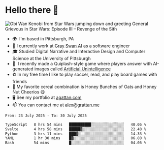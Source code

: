 <!--
**GameDog9988/GameDog9988** is a ✨ _special_ ✨ repository because its `README.md` (this file) appears on your GitHub profile.

Here are some ideas to get you started:

- 🔭 I’m currently working on ...
- 🌱 I’m currently learning ...
- 👯 I’m looking to collaborate on ...
- 🤔 I’m looking for help with ...
- 💬 Ask me about ...
- 📫 How to reach me: ...
- 😄 Pronouns: ...
- ⚡ Fun fact: ...
-->



Hello there 👋
==================================

![Obi Wan Kenobi from Star Wars jumping down and greeting General Grievous in Star Wars: Episode III – Revenge of the Sith](https://github.com/agrattan0820/agrattan0820/assets/51346343/689e56eb-29be-46a5-a079-28ea727b5f7e)


- 🌍  I'm based in Pittsburgh, PA
- 🦢  I currently work at [Gray Swan AI](https://www.grayswan.ai) as a software engineer
- 🎓  Studied Digital Narrative and Interactive Design and Computer Science at the University of Pittsburgh
- 👾  I recently made a Quiplash-style game where players answer with AI-generated images called [Artificial Unintelligence](https://github.com/agrattan0820/artificial-unintelligence)
- ⚽  In my free time I like to play soccer, read, and play board games with friends
- 🥣  My favorite cereal combination is Honey Bunches of Oats and Honey Nut Cheerios 😋
- 🖥️  See my portfolio at [agattan.com](http://agrattan.com/)
- 📫  You can contact me at [alex@grattan.me](mailto:alex@grattan.me)

<!--START_SECTION:waka-->

```txt
From: 23 July 2025 - To: 30 July 2025

TypeScript   8 hrs 54 mins   ██████████░░░░░░░░░░░░░░░   40.06 %
Svelte       4 hrs 58 mins   █████▓░░░░░░░░░░░░░░░░░░░   22.40 %
Python       3 hrs 11 mins   ███▓░░░░░░░░░░░░░░░░░░░░░   14.33 %
YAML         1 hr 30 mins    █▓░░░░░░░░░░░░░░░░░░░░░░░   06.80 %
Bash         54 mins         █░░░░░░░░░░░░░░░░░░░░░░░░   04.06 %
```

<!--END_SECTION:waka-->
